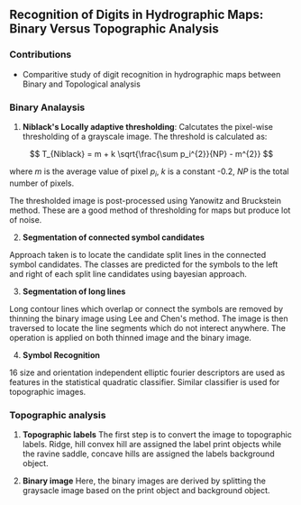 ## **Recognition of Digits in Hydrographic Maps: Binary Versus Topographic Analysis**


### **Contributions**

* Comparitive study of digit recognition in hydrographic maps between Binary and Topological analysis


### **Binary Analaysis**

1. **Niblack's Locally adaptive thresholding**:
Calcutates the pixel-wise thresholding of a grayscale image. The threshold is calculated as:

$$
T_{Niblack} = m + k \sqrt{\frac{\sum p_i^{2}}{NP} - m^{2}}
$$

where $m$ is the average value of pixel $p_i$, $k$ is a constant -0.2, $NP$ is the total number of pixels.

The thresholded image is post-processed using Yanowitz and Bruckstein method. These are a good method of thresholding for maps but produce lot of noise.

2. **Segmentation of connected symbol candidates**

Approach taken is to locate the candidate split lines in the connected symbol candidates. The classes are predicted for the symbols to the left and right of each split line candidates using bayesian approach.

3. **Segmentation of long lines**

Long contour lines which overlap or connect the symbols are removed by thinning the binary image using Lee and Chen's method. The image is then traversed to locate the line segments which do not interect anywhere. The operation is applied on both thinned image and the binary image.

4. **Symbol Recognition**

16 size and orientation independent elliptic fourier descriptors are used as features in the statistical quadratic classifier. Similar classifier is used for topographic images.

### **Topographic analysis**

1. **Topographic labels**
The first step is to convert the image to topographic labels. Ridge, hill convex hill are assigned the label print objects while the ravine saddle, concave hills are assigned the labels background object.

2. **Binary image**
Here, the binary images are derived by splitting the graysacle image based on the print object and background object.


